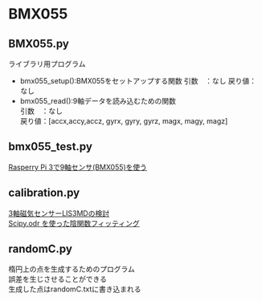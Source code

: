 ﻿# BMX055

## BMX055.py
ライブラリ用プログラム  
- bmx055_setup():BMX055をセットアップする関数
	引数　：なし
	戻り値：なし
- bmx055_read():9軸データを読み込むための関数  
	引数　：なし  
	戻り値：[accx,accy,accz, gyrx, gyry, gyrz, magx, magy, magz]　　

## bmx055_test.py
[Rasperry Pi 3で9軸センサ(BMX055)を使う](https://qiita.com/hiro-han/items/ca881a6c76559af9f57a)

## calibration.py
[3軸磁気センサーLIS3MDの検討](https://research.itplants.com/?p=1787)  
[Scipy.odr を使った陰関数フィッティング](http://pota.hatenablog.jp/entry/2014/10/31/033326)  

## randomC.py
楕円上の点を生成するためのプログラム  
誤差を生じさせることができる  
生成した点はrandomC.txtに書き込まれる
